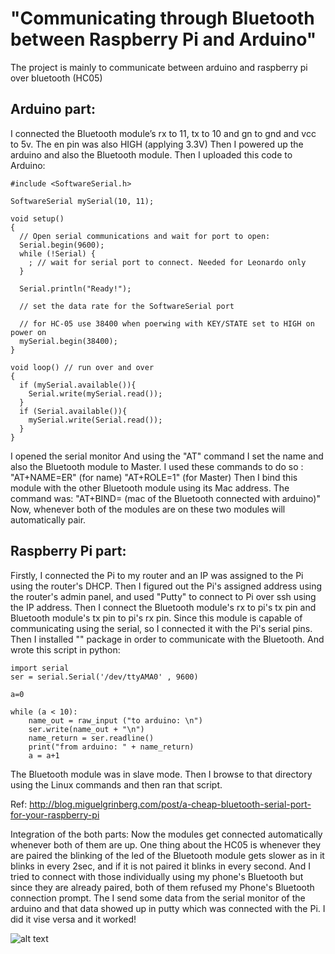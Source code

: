 # "Communicating through Bluetooth between Raspberry Pi and Arduino"

The project is mainly to communicate between arduino and raspberry pi over bluetooth (HC05)

## Arduino part:
I connected the Bluetooth module’s rx to 11, tx to 10 and gn to gnd and vcc to 5v. The en pin was also HIGH (applying 3.3V) Then I powered up the arduino and also the Bluetooth module. Then I uploaded this code to Arduino:


```
#include <SoftwareSerial.h>
 
SoftwareSerial mySerial(10, 11); 
 
void setup()
{
  // Open serial communications and wait for port to open:
  Serial.begin(9600);
  while (!Serial) {
    ; // wait for serial port to connect. Needed for Leonardo only
  }
 
  Serial.println("Ready!");
 
  // set the data rate for the SoftwareSerial port
 
  // for HC-05 use 38400 when poerwing with KEY/STATE set to HIGH on power on
  mySerial.begin(38400);
}
 
void loop() // run over and over
{
  if (mySerial.available()){
    Serial.write(mySerial.read());
  }
  if (Serial.available()){
    mySerial.write(Serial.read());
  }
}
```
 I opened the serial monitor And using the "AT" command I set the name and also the Bluetooth module to Master. I used these commands to do so :
"AT+NAME=ER" (for name)
"AT+ROLE=1" (for Master)
Then I bind this module with the other Bluetooth module using its Mac address. The command was:
"AT+BIND= (mac of the Bluetooth connected with arduino)"
Now, whenever both of the modules are on these two modules will automatically pair. 

## Raspberry Pi part:
Firstly, I connected the Pi to my router and an IP was assigned to the Pi using the router's DHCP. Then I figured out the Pi's assigned address using the router's admin panel, and used "Putty" to connect to Pi over ssh using the IP address.
 Then I connect the Bluetooth module's rx to pi's tx pin and Bluetooth module's tx pin to pi's rx pin. 
Since this module is capable of communicating using the serial, so I connected it with the Pi's serial pins. Then I installed "" package in order to communicate with the Bluetooth. And wrote this script in python:

```
import serial
ser = serial.Serial('/dev/ttyAMA0' , 9600)

a=0

while (a < 10):
    name_out = raw_input ("to arduino: \n")
    ser.write(name_out + "\n")
    name_return = ser.readline()
    print("from arduino: " + name_return)
    a = a+1

```

The Bluetooth module was in slave mode.
Then I browse to that directory using the Linux commands and then ran that script.

Ref: http://blog.miguelgrinberg.com/post/a-cheap-bluetooth-serial-port-for-your-raspberry-pi


Integration of the both parts: 
Now the modules get connected automatically whenever both of them are up. One thing about the HC05 is whenever they are paired the blinking of the led of the Bluetooth module gets slower as in it blinks in every 2sec, and if it is not paired it blinks in every second. And I tried to connect with those individually using my phone's Bluetooth but since they are already paired, both of them refused my Phone's Bluetooth connection prompt.
The I send some data from the serial monitor of the arduino and that data showed up in putty which was connected with the Pi. I did it vise versa and it worked!

![alt text](https://github.com/sayederfanarefin/iot-python-raspberry-pi-arduino-bluetooth-communication/blob/master/IMG_20151025_020431.jpg)
